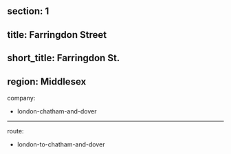 section: 1
----
title: Farringdon Street
----
short_title: Farringdon St.
----
region: Middlesex
----
company:
- london-chatham-and-dover
----
route:
- london-to-chatham-and-dover
